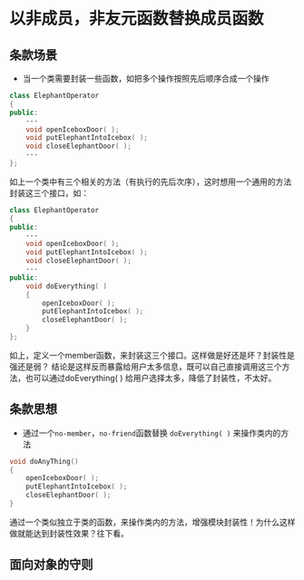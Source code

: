 # 以非成员，非友元函数替换成员函数

## 条款场景
* 当一个类需要封装一些函数，如把多个操作按照先后顺序合成一个操作
```c++
class ElephantOperator
{
public:
    ···
    void openIceboxDoor( );
    void putElephantIntoIcebox( );
    void closeElephantDoor( );
    ···
};
```
如上一个类中有三个相关的方法（有执行的先后次序），这时想用一个通用的方法封装这三个接口，如：

```c++
class ElephantOperator
{
public:
    ···
    void openIceboxDoor( );
    void putElephantIntoIcebox( );
    void closeElephantDoor( );
    ···
public:
    void doEverything( )
    {
        openIceboxDoor( );
        putElephantIntoIcebox( );
        closeElephantDoor( );
    }
};
```
如上，定义一个member函数，来封装这三个接口。这样做是好还是坏？封装性是强还是弱？
结论是这样反而暴露给用户太多信息，既可以自己直接调用这三个方法，也可以通过doEverything( )
给用户选择太多，降低了封装性，不太好。

## 条款思想
* 通过一个`no-member`，`no-friend`函数替换 `doEverything( )` 来操作类内的方法
```c++
void doAnyThing()
{
    openIceboxDoor( );
    putElephantIntoIcebox( );
    closeElephantDoor( );
}
```
通过一个类似独立于类的函数，来操作类内的方法，增强模块封装性！为什么这样做就能达到封装性效果？往下看。

## 面向对象的守则
